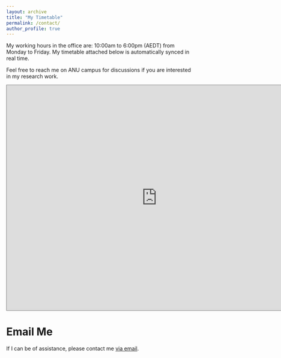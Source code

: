 ```yaml
---
layout: archive
title: "My Timetable"
permalink: /contact/
author_profile: true
---
```


My working hours in the office are: 10:00am to 6:00pm (AEDT) from Monday to Friday. My timetable attached below is automatically synced in real time.

Feel free to reach me on ANU campus for discussions if you are interested in my research work.

<iframe src="https://calendar.google.com/calendar/embed?height=600&wkst=1&bgcolor=%23ffffff&ctz=Australia%2FSydney&showTitle=0&showNav=0&mode=WEEK&showPrint=0&showTabs=0&showCalendars=0&showTz=1&src=bGVpLndAYW51LmVkdS5hdQ&src=ZW4uYXVzdHJhbGlhbiNob2xpZGF5QGdyb3VwLnYuY2FsZW5kYXIuZ29vZ2xlLmNvbQ&color=%23039BE5&color=%230B8043" style="border:solid 1px #777" width="800" height="600" frameborder="0" scrolling="no"></iframe>



Email Me
======

If I can be of assistance, please contact me [via email](mailto:lei.wang@data61.csiro.au).

